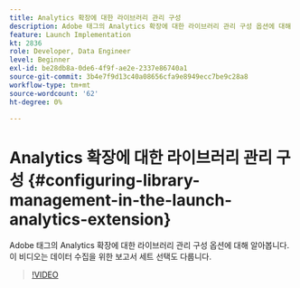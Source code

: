 ```yaml
---
title: Analytics 확장에 대한 라이브러리 관리 구성
description: Adobe 태그의 Analytics 확장에 대한 라이브러리 관리 구성 옵션에 대해 알아봅니다. 이 비디오는 데이터 수집을 위한 보고서 세트 선택도 다룹니다.
feature: Launch Implementation
kt: 2836
role: Developer, Data Engineer
level: Beginner
exl-id: be28db8a-0de6-4f9f-ae2e-2337e86740a1
source-git-commit: 3b4e7f9d13c40a08656cfa9e8949ecc7be9c28a8
workflow-type: tm+mt
source-wordcount: '62'
ht-degree: 0%

---
```


# Analytics 확장에 대한 라이브러리 관리 구성 {#configuring-library-management-in-the-launch-analytics-extension}

Adobe 태그의 Analytics 확장에 대한 라이브러리 관리 구성 옵션에 대해 알아봅니다. 이 비디오는 데이터 수집을 위한 보고서 세트 선택도 다룹니다.

>[!VIDEO](https://video.tv.adobe.com/v/27092/?quality=12&learn=on)
